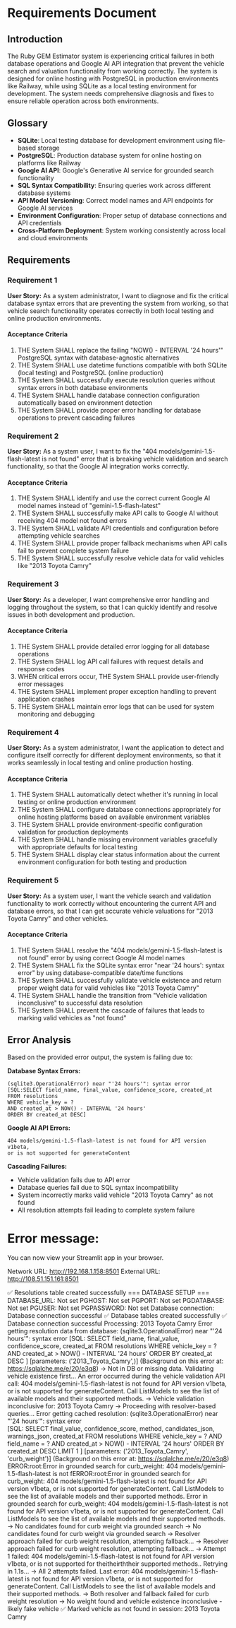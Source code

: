 # Requirements Document

## Introduction

The Ruby GEM Estimator system is experiencing critical failures in both database operations and Google AI API integration that prevent the vehicle search and valuation functionality from working correctly. The system is designed for online hosting with PostgreSQL in production environments like Railway, while using SQLite as a local testing environment for development. The system needs comprehensive diagnosis and fixes to ensure reliable operation across both environments.

## Glossary

- **SQLite**: Local testing database for development environment using file-based storage
- **PostgreSQL**: Production database system for online hosting on platforms like Railway
- **Google AI API**: Google's Generative AI service for grounded search functionality
- **SQL Syntax Compatibility**: Ensuring queries work across different database systems
- **API Model Versioning**: Correct model names and API endpoints for Google AI services
- **Environment Configuration**: Proper setup of database connections and API credentials
- **Cross-Platform Deployment**: System working consistently across local and cloud environments

## Requirements

### Requirement 1

**User Story:** As a system administrator, I want to diagnose and fix the critical database syntax errors that are preventing the system from working, so that vehicle search functionality operates correctly in both local testing and online production environments.

#### Acceptance Criteria

1. THE System SHALL replace the failing "NOW() - INTERVAL '24 hours'" PostgreSQL syntax with database-agnostic alternatives
2. THE System SHALL use datetime functions compatible with both SQLite (local testing) and PostgreSQL (online production)
3. THE System SHALL successfully execute resolution queries without syntax errors in both database environments
4. THE System SHALL handle database connection configuration automatically based on environment detection
5. THE System SHALL provide proper error handling for database operations to prevent cascading failures

### Requirement 2

**User Story:** As a system user, I want to fix the "404 models/gemini-1.5-flash-latest is not found" error that is breaking vehicle validation and search functionality, so that the Google AI integration works correctly.

#### Acceptance Criteria

1. THE System SHALL identify and use the correct current Google AI model names instead of "gemini-1.5-flash-latest"
2. THE System SHALL successfully make API calls to Google AI without receiving 404 model not found errors
3. THE System SHALL validate API credentials and configuration before attempting vehicle searches
4. THE System SHALL provide proper fallback mechanisms when API calls fail to prevent complete system failure
5. THE System SHALL successfully resolve vehicle data for valid vehicles like "2013 Toyota Camry"

### Requirement 3

**User Story:** As a developer, I want comprehensive error handling and logging throughout the system, so that I can quickly identify and resolve issues in both development and production.

#### Acceptance Criteria

1. THE System SHALL provide detailed error logging for all database operations
2. THE System SHALL log API call failures with request details and response codes
3. WHEN critical errors occur, THE System SHALL provide user-friendly error messages
4. THE System SHALL implement proper exception handling to prevent application crashes
5. THE System SHALL maintain error logs that can be used for system monitoring and debugging

### Requirement 4

**User Story:** As a system administrator, I want the application to detect and configure itself correctly for different deployment environments, so that it works seamlessly in local testing and online production hosting.

#### Acceptance Criteria

1. THE System SHALL automatically detect whether it's running in local testing or online production environment
2. THE System SHALL configure database connections appropriately for online hosting platforms based on available environment variables
3. THE System SHALL provide environment-specific configuration validation for production deployments
4. THE System SHALL handle missing environment variables gracefully with appropriate defaults for local testing
5. THE System SHALL display clear status information about the current environment configuration for both testing and production

### Requirement 5

**User Story:** As a system user, I want the vehicle search and validation functionality to work correctly without encountering the current API and database errors, so that I can get accurate vehicle valuations for "2013 Toyota Camry" and other vehicles.

#### Acceptance Criteria

1. THE System SHALL resolve the "404 models/gemini-1.5-flash-latest is not found" error by using correct Google AI model names
2. THE System SHALL fix the SQLite syntax error "near '24 hours': syntax error" by using database-compatible date/time functions
3. THE System SHALL successfully validate vehicle existence and return proper weight data for valid vehicles like "2013 Toyota Camry"
4. THE System SHALL handle the transition from "Vehicle validation inconclusive" to successful data resolution
5. THE System SHALL prevent the cascade of failures that leads to marking valid vehicles as "not found"

## Error Analysis

Based on the provided error output, the system is failing due to:

**Database Syntax Errors:**
```
(sqlite3.OperationalError) near "'24 hours'": syntax error
[SQL:SELECT field_name, final_value, confidence_score, created_at
FROM resolutions
WHERE vehicle_key = ?
AND created_at > NOW() - INTERVAL '24 hours'
ORDER BY created_at DESC]
```

**Google AI API Errors:**
```
404 models/gemini-1.5-flash-latest is not found for API version v1beta, 
or is not supported for generateContent
```

**Cascading Failures:**
- Vehicle validation fails due to API error
- Database queries fail due to SQL syntax incompatibility
- System incorrectly marks valid vehicle "2013 Toyota Camry" as not found
- All resolution attempts fail leading to complete system failure


# Error message:


  You can now view your Streamlit app in your browser.

  Network URL: http://192.168.1.158:8501
  External URL: http://108.51.151.161:8501

✅ Resolutions table created successfully
=== DATABASE SETUP ===
DATABASE_URL: Not set
PGHOST: Not set
PGPORT: Not set
PGDATABASE: Not set
PGUSER: Not set
PGPASSWORD: Not set
Database connection: Database connection successful
✅ Database tables created successfully
✅ Database connection successful
Processing: 2013 Toyota Camry
Error getting resolution data from database: (sqlite3.OperationalError) near "'24 hours'": syntax error
[SQL:
                SELECT field_name, final_value, confidence_score, created_at
                FROM resolutions
                WHERE vehicle_key = ?
                AND created_at > NOW() - INTERVAL '24 hours'
                ORDER BY created_at DESC
            ]
[parameters: ('2013_Toyota_Camry',)]
(Background on this error at: https://sqlalche.me/e/20/e3q8)
  -> Not in DB or missing data. Validating vehicle existence first...
An error occurred during the vehicle validation API call: 404 models/gemini-1.5-flash-latest is not found for API version v1beta, or is not supported for generateContent. Call ListModels to see the list of available models and their supported methods.
  -> Vehicle validation inconclusive for: 2013 Toyota Camry
  -> Proceeding with resolver-based queries...
Error getting cached resolution: (sqlite3.OperationalError) near "'24 hours'": syntax error     
[SQL:
                    SELECT final_value, confidence_score, method, candidates_json, warnings_json, created_at
                    FROM resolutions
                    WHERE vehicle_key = ? AND field_name = ?
                    AND created_at > NOW() - INTERVAL '24 hours'
                    ORDER BY created_at DESC
                    LIMIT 1
                ]
[parameters: ('2013_Toyota_Camry', 'curb_weight')]
(Background on this error at: https://sqlalche.me/e/20/e3q8)
ERROR:root:Error in grounded search for curb_weight: 404 models/gemini-1.5-flash-latest is not fERROR:root:Error in grounded search for curb_weight: 404 models/gemini-1.5-flash-latest is not found for API version v1beta, or is not supported for generateContent. Call ListModels to see the list of available models and their supported methods.
Error in grounded search for curb_weight: 404 models/gemini-1.5-flash-latest is not found for API version v1beta, or is not supported for generateContent. Call ListModels to see the list of available models and their supported methods.
  -> No candidates found for curb weight via grounded search
  -> No candidates found for curb weight via grounded search
  -> Resolver approach failed for curb weight resolution, attempting fallback...
  -> Resolver approach failed for curb weight resolution, attempting fallback...
  -> Attempt 1 failed: 404 models/gemini-1.5-flash-latest is not found for API version v1beta, or is not supported for theitheirththeir supported methods.. Retrying in 1.1s...
  -> All 2 attempts failed. Last error: 404 models/gemini-1.5-flash-latest is not found for API version v1beta, or is not supported for generateContent. Call ListModels to see the list of available models and their supported methods.
  -> Both resolver and fallback failed for curb weight resolution
  -> No weight found and vehicle existence inconclusive - likely fake vehicle
✅ Marked vehicle as not found in session: 2013 Toyota Camry

